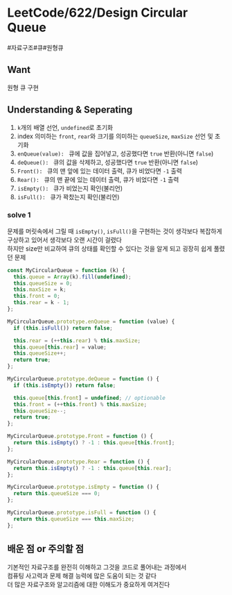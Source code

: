 # LeetCode/622/Design Circular Queue

#자료구조#큐#원형큐

## Want
원형 큐 구현 

## Understanding & Seperating
1. `k`개의 배열 선언, `undefined`로 초기화
2. index 의미하는 `front`, `rear`와 크기를 의미하는 `queueSize`, `maxSize` 선언 및 초기화
3. `enQueue(value): ` 큐에 값을 집어넣고, 성공했다면 `true` 반환(아니면 `false`)  
4. `deQueue(): ` 큐의 값을 삭제하고, 성공했다면 `true` 반환(아니면 `false`)  
5. `Front(): ` 큐의 맨 앞에 있는 데이터 출력, 큐가 비었다면 `-1` 출력  
6. `Rear(): ` 큐의 맨 끝에 있는 데이터 출력, 큐가 비었다면 `-1` 출력  
7. `isEmpty(): ` 큐가 비었는지 확인(불리언)  
8. `isFull(): ` 큐가 꽉찼는지 확인(불리언)  

### solve 1
문제를 머릿속에서 그릴 때 `isEmpty()`, `isFull()`을 구현하는 것이 생각보다 복잡하게 구상하고 있어서 생각보다 오랜 시간이 걸렸다  
하지만 size만 비교하여 큐의 상태를 확인할 수 있다는 것을 알게 되고 굉장히 쉽게 풀렸던 문제  

```js
const MyCircularQueue = function (k) {
  this.queue = Array(k).fill(undefined);
  this.queueSize = 0;
  this.maxSize = k;
  this.front = 0;
  this.rear = k - 1;
};

MyCircularQueue.prototype.enQueue = function (value) {
  if (this.isFull()) return false;

  this.rear = (++this.rear) % this.maxSize;
  this.queue[this.rear] = value;
  this.queueSize++;
  return true;
};

MyCircularQueue.prototype.deQueue = function () {
  if (this.isEmpty()) return false;

  this.queue[this.front] = undefined; // optionable
  this.front = (++this.front) % this.maxSize;
  this.queueSize--;
  return true;
};

MyCircularQueue.prototype.Front = function () {
  return this.isEmpty() ? -1 : this.queue[this.front];
};

MyCircularQueue.prototype.Rear = function () {
  return this.isEmpty() ? -1 : this.queue[this.rear];
};

MyCircularQueue.prototype.isEmpty = function () {
  return this.queueSize === 0;
};

MyCircularQueue.prototype.isFull = function () {
  return this.queueSize === this.maxSize;
};
```

## 배운 점 or 주의할 점
기본적인 자료구조를 완전히 이해하고 그것을 코드로 풀어내는 과정에서  
컴퓨팅 사고력과 문제 해결 능력에 많은 도움이 되는 것 같다  
더 많은 자료구조와 알고리즘에 대한 이해도가 중요하게 여겨진다  